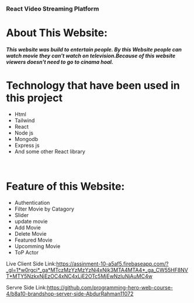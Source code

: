 ### React Video Streaming Platform



# About This Website:
<h5>
  This website was build to entertain people. By this Website people can watch movie they can't watch on television.Because of this website viewers doesn't need to go to cinama hoal.
</h5>

# Technology that have been used in this project
- Html
- Tailwind
- React
- Node js
- Mongodb
- Express js
- And some other React library

</br>

# Feature of this Website:

- Authentication
- Filter Movie by Catagory
- Slider 
- update movie
- Add Movie
- Delete Movie
- Featured Movie
- Upcomming Movie
- ToP Actor

Live Client Side Link:https://assinment-10-a5af5.firebaseapp.com/?_gl=1*w0rgci*_ga*MTczMzYzMzYzNi4xNjk3MTA4MTA4*_ga_CW55HF8NVT*MTY5NzkxNjEzOC4xNC4xLjE2OTc5MjEwNzIuNjAuMC4w

Servre Side Link:https://github.com/programming-hero-web-course-4/b8a10-brandshop-server-side-AbdurRahman11072

